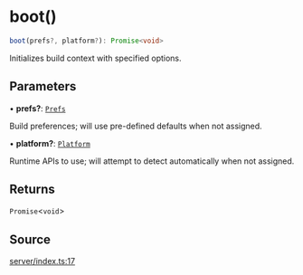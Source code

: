 # boot()

```ts
boot(prefs?, platform?): Promise<void>
```

Initializes build context with specified options.

## Parameters

• **prefs?**: [`Prefs`](../type-aliases/Prefs.md)

Build preferences; will use pre-defined defaults when not assigned.

• **platform?**: [`Platform`](../type-aliases/Platform.md)

Runtime APIs to use; will attempt to detect automatically when not assigned.

## Returns

`Promise`\<`void`\>

## Source

[server/index.ts:17](https://github.com/Elringus/Imgit/blob/fc320a2/src/server/index.ts#L17)
